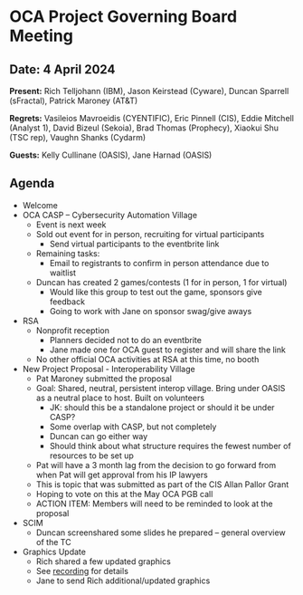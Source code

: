 # OCA Project Governing Board Meeting

## Date: 4 April 2024

**Present:** Rich Telljohann (IBM), Jason Keirstead (Cyware), Duncan Sparrell (sFractal), Patrick Maroney (AT&T)

**Regrets:** Vasileios Mavroeidis (CYENTIFIC), Eric Pinnell (CIS), Eddie Mitchell (Analyst 1), David Bizeul (Sekoia), Brad Thomas (Prophecy), Xiaokui Shu (TSC rep), Vaughn Shanks (Cydarm)

**Guests:** Kelly Cullinane (OASIS), Jane Harnad (OASIS)

## Agenda
* Welcome
* OCA CASP –  Cybersecurity Automation Village
  * Event is next week
  * Sold out event for in person, recruiting for virtual participants
    * Send virtual participants to the eventbrite link
  * Remaining tasks:
    * Email to registrants to confirm in person attendance due to waitlist
  * Duncan has created 2 games/contests (1 for in person, 1 for virtual)
    * Would like this group to test out the game, sponsors give feedback
    * Going to work with Jane on sponsor swag/give aways
* RSA
  * Nonprofit reception
    * Planners decided not to do an eventbrite
    * Jane made one for OCA guest to register and will share the link
  * No other official OCA activities at RSA at this time, no booth
* New Project Proposal - Interoperability Village 
  * Pat Maroney submitted the proposal
  * Goal: Shared, neutral, persistent interop village. Bring under OASIS as a neutral place to host. Built on volunteers
    * JK: should this be a standalone project or should it be under CASP?
    * Some overlap with CASP, but not completely
    * Duncan can go either way
    * Should think about what structure requires the fewest number of resources to be set up
  * Pat will have a 3 month lag from the decision to go forward from when Pat will get approval from his IP lawyers
  * This is topic that was submitted as part of the CIS Allan Pallor Grant
  * Hoping to vote on this at the May OCA PGB call
  * ACTION ITEM: Members will need to be reminded to look at the proposal 
* SCIM
  * Duncan screenshared some slides he prepared – general overview of the TC
* Graphics Update 
  * Rich shared a few updated graphics 
  * See [recording](https://youtu.be/otJ1IIG5w84?si=yLfM09leMu_8mbS3) for details
  * Jane to send Rich additional/updated graphics
